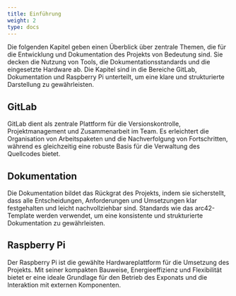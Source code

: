 ```yaml
---
title: Einführung
weight: 2
type: docs
---
```


Die folgenden Kapitel geben einen Überblick über zentrale Themen, die für die Entwicklung und Dokumentation des Projekts von Bedeutung sind. Sie decken die Nutzung von Tools, die Dokumentationsstandards und die eingesetzte Hardware ab. Die Kapitel sind in die Bereiche GitLab, Dokumentation und Raspberry Pi unterteilt, um eine klare und strukturierte Darstellung zu gewährleisten.

## GitLab

GitLab dient als zentrale Plattform für die Versionskontrolle, Projektmanagement und Zusammenarbeit im Team. Es erleichtert die Organisation von Arbeitspaketen und die Nachverfolgung von Fortschritten, während es gleichzeitig eine robuste Basis für die Verwaltung des Quellcodes bietet.

## Dokumentation

Die Dokumentation bildet das Rückgrat des Projekts, indem sie sicherstellt, dass alle Entscheidungen, Anforderungen und Umsetzungen klar festgehalten und leicht nachvollziehbar sind. Standards wie das arc42-Template werden verwendet, um eine konsistente und strukturierte Dokumentation zu gewährleisten.

## Raspberry Pi

Der Raspberry Pi ist die gewählte Hardwareplattform für die Umsetzung des Projekts. Mit seiner kompakten Bauweise, Energieeffizienz und Flexibilität bietet er eine ideale Grundlage für den Betrieb des Exponats und die Interaktion mit externen Komponenten.

